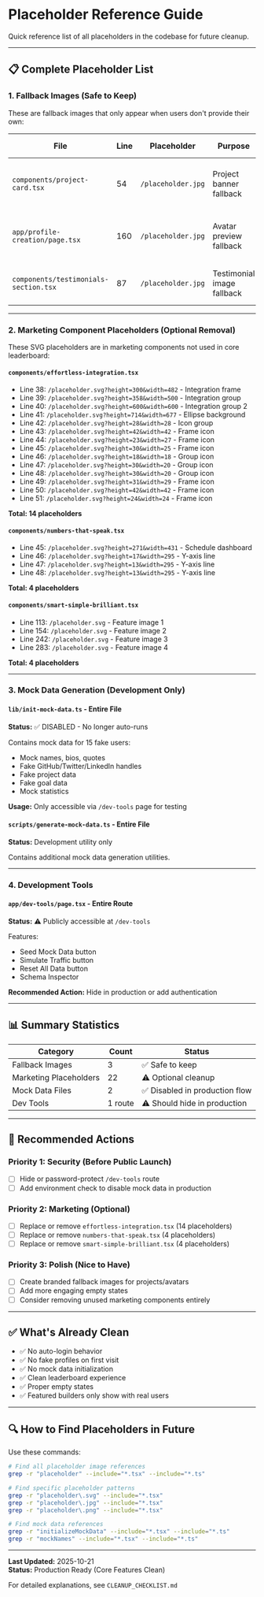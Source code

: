 # Placeholder Reference Guide

Quick reference list of all placeholders in the codebase for future cleanup.

---

## 📋 Complete Placeholder List

### 1. Fallback Images (Safe to Keep)

These are fallback images that only appear when users don't provide their own:

| File | Line | Placeholder | Purpose | Action Needed |
|------|------|-------------|---------|---------------|
| `components/project-card.tsx` | 54 | `/placeholder.jpg` | Project banner fallback | Optional: Replace with branded default |
| `app/profile-creation/page.tsx` | 160 | `/placeholder.jpg` | Avatar preview fallback | Optional: Replace with initials generator |
| `components/testimonials-section.tsx` | 87 | `/placeholder.jpg` | Testimonial image fallback | Keep (real images exist) |

---

### 2. Marketing Component Placeholders (Optional Removal)

These SVG placeholders are in marketing components not used in core leaderboard:

#### `components/effortless-integration.tsx`
- Line 38: `/placeholder.svg?height=300&width=482` - Integration frame
- Line 39: `/placeholder.svg?height=358&width=500` - Integration group
- Line 40: `/placeholder.svg?height=600&width=600` - Integration group 2
- Line 41: `/placeholder.svg?height=714&width=677` - Ellipse background
- Line 42: `/placeholder.svg?height=28&width=28` - Icon group
- Line 43: `/placeholder.svg?height=42&width=42` - Frame icon
- Line 44: `/placeholder.svg?height=23&width=27` - Frame icon
- Line 45: `/placeholder.svg?height=30&width=25` - Frame icon
- Line 46: `/placeholder.svg?height=18&width=18` - Group icon
- Line 47: `/placeholder.svg?height=30&width=20` - Group icon
- Line 48: `/placeholder.svg?height=30&width=20` - Group icon
- Line 49: `/placeholder.svg?height=31&width=29` - Frame icon
- Line 50: `/placeholder.svg?height=42&width=42` - Frame icon
- Line 51: `/placeholder.svg?height=24&width=24` - Frame icon

**Total: 14 placeholders**

#### `components/numbers-that-speak.tsx`
- Line 45: `/placeholder.svg?height=271&width=431` - Schedule dashboard
- Line 46: `/placeholder.svg?height=17&width=295` - Y-axis line
- Line 47: `/placeholder.svg?height=13&width=295` - Y-axis line
- Line 48: `/placeholder.svg?height=13&width=295` - Y-axis line

**Total: 4 placeholders**

#### `components/smart-simple-brilliant.tsx`
- Line 113: `/placeholder.svg` - Feature image 1
- Line 154: `/placeholder.svg` - Feature image 2
- Line 242: `/placeholder.svg` - Feature image 3
- Line 283: `/placeholder.svg` - Feature image 4

**Total: 4 placeholders**

---

### 3. Mock Data Generation (Development Only)

#### `lib/init-mock-data.ts` - Entire File
**Status:** ✅ DISABLED - No longer auto-runs

Contains mock data for 15 fake users:
- Mock names, bios, quotes
- Fake GitHub/Twitter/LinkedIn handles
- Fake project data
- Fake goal data
- Mock statistics

**Usage:** Only accessible via `/dev-tools` page for testing

#### `scripts/generate-mock-data.ts` - Entire File
**Status:** Development utility only

Contains additional mock data generation utilities.

---

### 4. Development Tools

#### `app/dev-tools/page.tsx` - Entire Route
**Status:** ⚠️ Publicly accessible at `/dev-tools`

Features:
- Seed Mock Data button
- Simulate Traffic button
- Reset All Data button
- Schema Inspector

**Recommended Action:** Hide in production or add authentication

---

## 📊 Summary Statistics

| Category | Count | Status |
|----------|-------|--------|
| Fallback Images | 3 | ✅ Safe to keep |
| Marketing Placeholders | 22 | ⚠️ Optional cleanup |
| Mock Data Files | 2 | ✅ Disabled in production flow |
| Dev Tools | 1 route | ⚠️ Should hide in production |

---

## 🎯 Recommended Actions

### Priority 1: Security (Before Public Launch)
- [ ] Hide or password-protect `/dev-tools` route
- [ ] Add environment check to disable mock data in production

### Priority 2: Marketing (Optional)
- [ ] Replace or remove `effortless-integration.tsx` (14 placeholders)
- [ ] Replace or remove `numbers-that-speak.tsx` (4 placeholders)
- [ ] Replace or remove `smart-simple-brilliant.tsx` (4 placeholders)

### Priority 3: Polish (Nice to Have)
- [ ] Create branded fallback images for projects/avatars
- [ ] Add more engaging empty states
- [ ] Consider removing unused marketing components entirely

---

## ✅ What's Already Clean

- ✅ No auto-login behavior
- ✅ No fake profiles on first visit
- ✅ No mock data initialization
- ✅ Clean leaderboard experience
- ✅ Proper empty states
- ✅ Featured builders only show with real users

---

## 🔍 How to Find Placeholders in Future

Use these commands:

```bash
# Find all placeholder image references
grep -r "placeholder" --include="*.tsx" --include="*.ts"

# Find specific placeholder patterns
grep -r "placeholder\.svg" --include="*.tsx"
grep -r "placeholder\.jpg" --include="*.tsx"
grep -r "placeholder\.png" --include="*.tsx"

# Find mock data references
grep -r "initializeMockData" --include="*.tsx" --include="*.ts"
grep -r "mockNames" --include="*.tsx" --include="*.ts"
```

---

**Last Updated:** 2025-10-21  
**Status:** Production Ready (Core Features Clean)

For detailed explanations, see `CLEANUP_CHECKLIST.md`
